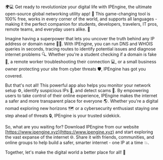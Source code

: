 🌍💻 Get ready to revolutionize your digital life with IPEngine, the ultimate open-source global networking utility app! 🚀 This game-changing tool is 100% free, works in every corner of the world, and supports all languages - making it the perfect companion for students, developers, travelers, IT pros, remote teams, and everyday users alike. 💪

Imagine having a superpower that lets you uncover the truth behind any IP address or domain name 🕵️‍♀️. With IPEngine, you can run DNS and WHOIS queries in seconds, tracing routes to identify potential issues and diagnose internet problems 🔍. Whether you're a student checking if a domain is fake 👀, a remote worker troubleshooting their connection 💻, or a small business owner protecting your site from cyber threats 🛡️, IPEngine has got you covered.

But that's not all! This powerful app also helps you monitor your network setup ⚙️, identify suspicious IPs 👺, and detect scams 💸. By empowering users to take control of their online experience, IPEngine makes the internet a safer and more transparent place for everyone 🌎. Whether you're a digital nomad exploring new horizons 🗺️ or a cybersecurity enthusiast staying one step ahead of threats 🔒, IPEngine is your trusted sidekick.

So, what are you waiting for? Download IPEngine from our website [https://www.ipengine.xyz](https://www.ipengine.xyz) and start exploring the vast expanse of the internet 🌐. Share it with friends, communities, and online groups to help build a safer, smarter internet - one IP at a time 💥.

Together, let's make the digital world a better place for all! 🤝